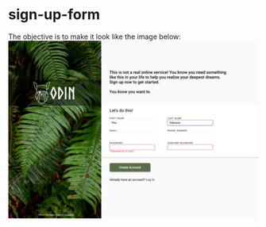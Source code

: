 # sign-up-form
The objective is to make it look like the image below:
![objective](./img/sign-up-form.png)